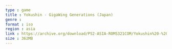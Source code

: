 ```yaml
---
type : game
title : Yokushin - GigaWing Generations (Japan)
genre : 
format : iso
region : asia
link : https://archive.org/download/PS2-ASIA-ROMS321COM/Yokushin%20-%20GigaWing%20Generations%20%28Japan%29.7z
size : 362MB
---
```

